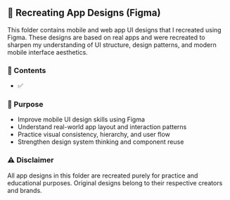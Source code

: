 ## 📱 Recreating App Designs (Figma)

This folder contains mobile and web app UI designs that I recreated using Figma. These designs are based on real apps and were recreated to sharpen my understanding of UI structure, design patterns, and modern mobile interface aesthetics.

### 📁 Contents
- ✅ 

### 🎯 Purpose
- Improve mobile UI design skills using Figma
- Understand real-world app layout and interaction patterns
- Practice visual consistency, hierarchy, and user flow
- Strengthen design system thinking and component reuse

### ⚠️ Disclaimer
All app designs in this folder are recreated purely for practice and educational purposes. Original designs belong to their respective creators and brands.

